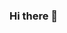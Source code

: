 ### Hi there 👋

<!--
**JulienQ1/JulienQ1** is a ✨ _special_ ✨ repository because its `README.md` (this file) appears on your GitHub profile.

Here are some ideas to get you started:

- 🔭 I’m currently working on scary Projekt i don't even understand yet.
- 🌱 I’m currently learning Front end 
- 👯 I’m looking to collaborate on promotional site
- 🤔 I’m looking for help with Front end 
- 💬 Ask me about Anime 
- 📫 How to reach me: julienquenne@gmail.com
- 
- ⚡ Fun fact: I really like Japan Pop Culture
![image](https://user-images.githubusercontent.com/116632934/200198249-243efc3a-85d6-4109-8155-735857698d63.png)

-->
